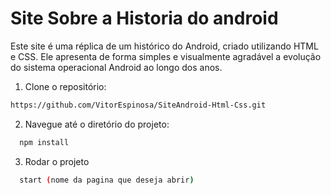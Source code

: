 # Site Sobre a Historia do android
 Este site é uma réplica de um histórico do Android, criado utilizando HTML e CSS. Ele apresenta de forma simples e visualmente agradável a evolução do sistema operacional Android ao longo dos anos.
 <!-- # Projeto VirtualR

A VirtualR é uma plataforma inovadora desenvolvida com React e Tailwind CSS, criada para ser a principal aliada de desenvolvedores na construção de experiências imersivas em realidade virtual (VR). Este projeto foi pensado para unir praticidade, criatividade e tecnologia, oferecendo um ambiente intuitivo onde ideias podem se transformar em aplicativos de VR incríveis.
Com a VirtualR, você tem acesso a um conjunto robusto de ferramentas projetadas para simplificar o processo de criação, permitindo que desenvolvedores de todos os níveis deem vida às suas ideias com facilidade. Nossa plataforma promove a personalização e a criatividade, garantindo que cada experiência seja única e envolvente.



https://github.com/user-attachments/assets/05fe1e7a-91a5-4acf-a380-d056ede48272



### Tecnologias Utilizadas

- React: ^17
- Tailwind: ^3.4.17
- vite: ^6.0.5


### 📦 Bibliotecas
Para icons utilizei está biblioteca 

```
npm install lucide-react
```

### Como Executar o Projeto -->

1. Clone o repositório:

```bash
https://github.com/VitorEspinosa/SiteAndroid-Html-Css.git
```

2. Navegue até o diretório do projeto:

```bash
  npm install
```

3. Rodar o projeto

```bash
  start (nome da pagina que deseja abrir) 
```